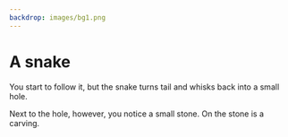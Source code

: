```yaml
---
backdrop: images/bg1.png
---
```


# A snake

You start to follow it, but the snake turns tail and whisks back into a small hole.

Next to the hole, however, you notice a small stone. On the stone is a carving.

<Item id="4" />

<Page url="3" instructions="Although you have an idea what this glyph means, you open your guidebook to make sure. Instead of the meaning of the glyph, however, there is only its image and a scribbled note on the torn page: '4: The language named after this creature turns source code into byte code which can be run on any supported platform.' Although this sounds like gibberish to you, and you're worried about bytes, you click on the URL next to the glyph's image." action="Walk east" condition="4" />
